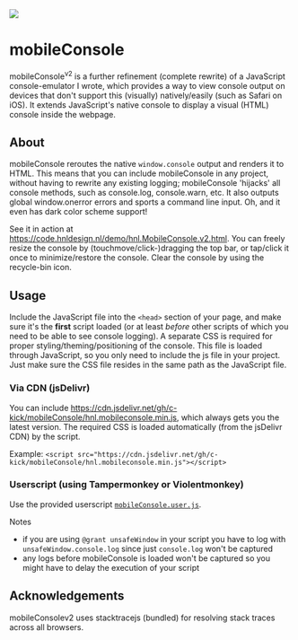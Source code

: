 <img src="https://code.hnldesign.nl/mobile-console/logo.png">

# mobileConsole
mobileConsole<sup>v2</sup> is a further refinement (complete rewrite) of a JavaScript console-emulator I wrote, which provides a way to view console output on devices that don't support this (visually) natively/easily (such as Safari on iOS). It extends JavaScript's native console to display a visual (HTML) console inside the webpage.

## About

mobileConsole reroutes the native <code>window.console</code> output and renders it to HTML. This means that you can include mobileConsole in any project, without having to rewrite any existing logging; mobileConsole 'hijacks' all console methods, such as console.log, console.warn, etc. It also outputs global window.onerror errors and sports a command line input. Oh, and it even has dark color scheme support!

See it in action at https://code.hnldesign.nl/demo/hnl.MobileConsole.v2.html. You can freely resize the console by (touchmove/click-)dragging the top bar, or tap/click it once to minimize/restore the console. Clear the console by using the recycle-bin icon.

## Usage

Include the JavaScript file into the <code>&lt;head&gt;</code> section of your page, and make sure it's the **first** script loaded (or at least *before* other scripts of which you need to be able to see console logging). A separate CSS is required for proper styling/theming/positioning of the console. This file is loaded through JavaScript, so you only need to include the js file in your project. Just make sure the CSS file resides in the same path as the JavaScript file.

### Via CDN (jsDelivr)

You can include https://cdn.jsdelivr.net/gh/c-kick/mobileConsole/hnl.mobileconsole.min.js, which always gets you the latest version. The required CSS is loaded automatically (from the jsDelivr CDN) by the script.

Example:
`<script src="https://cdn.jsdelivr.net/gh/c-kick/mobileConsole/hnl.mobileconsole.min.js"></script>`

### Userscript (using Tampermonkey or Violentmonkey)
Use the provided userscript [`mobileConsole.user.js`](https://cdn.jsdelivr.net/gh/c-kick/mobileConsole/mobileConsole.user.js). 

Notes
- if you are using `@grant unsafeWindow` in your script you have to log with `unsafeWindow.console.log` since just `console.log` won't be captured
- any logs before mobileConsole is loaded won't be captured so you might have to delay the execution of your script

## Acknowledgements
mobileConsolev2 uses stacktracejs (bundled) for resolving stack traces across all browsers.
